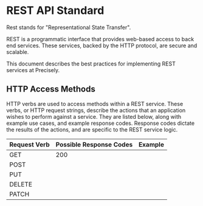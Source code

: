 # REST API Standard

Rest stands for "Representational State Transfer".

REST is a programmatic interface that provides web-based access to back end services.  These services, backed by the HTTP protocol, are secure and scalable.

This document describes the best practices for implementing REST services at Precisely.

## HTTP Access Methods

HTTP verbs are used to access methods within a REST service.  These verbs, or HTTP request strings, describe the actions that an application wishes to perform against a service.  They are listed below, along with example use cases, and example response codes.  Response codes dictate the results of the actions, and are specific to the REST service logic.

| Request Verb | Possible Response Codes | Example |
| --- | --- | --- |
| GET | 200 | |
| POST | | |
| PUT | |
| DELETE | |
| PATCH | |
